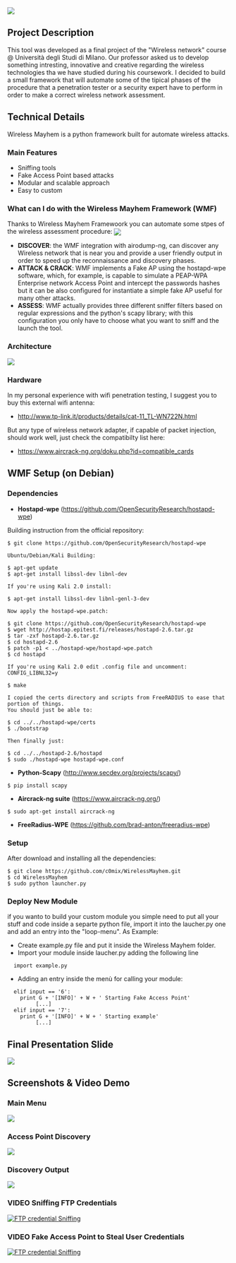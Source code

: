 <img src="images/logo.png" align="center"/>

## Project Description
This tool was developed as a final project of the "Wireless network" course @ Università degli Studi di Milano.
Our professor asked us to develop something intresting, innovative and creative regarding the wireless technologies tha we have studied during his coursework. 
I decided to build a small framework that will automate some of the tipical phases of the procedure that a penetration tester or a security expert have to perform in order to make a correct wireless network assessment.
## Technical Details
Wireless Mayhem is a python framework built for automate wireless attacks.
### Main Features
- Sniffing tools
- Fake Access Point based attacks
- Modular and scalable approach
- Easy to custom
### What can I do with the Wireless Mayhem Framework (WMF)
Thanks to Wireless Mayhem Framewoork you can automate some stpes of the wireless assessment procedure:
<img src="images/flowchartWIFIassessment.png" align="center"/>

- **DISCOVER**: the WMF integration with airodump-ng, can discover any Wireless network that is near you and provide a user friendly output in order to speed up the reconnaissance and discovery phases.
- **ATTACK & CRACK**: WMF implements a Fake AP using the hostapd-wpe software, which, for example, is capable to simulate a PEAP-WPA Enterprise network Access Point and intercept the passwords hashes but it can be also configured for instantiate a simple fake AP useful for many other attacks.
- **ASSESS**: WMF actually provides three different sniffer filters based on regular expressions and the python's scapy library; with this configuration you only  have to choose what you want to sniff and the launch the tool. 

### Architecture
<img src="/images/Senza titolo.png" align="center"/>

### Hardware
In my personal experience with wifi penetration testing, I suggest you to buy this external wifi antenna: 
- http://www.tp-link.it/products/details/cat-11_TL-WN722N.html

But any type of wireless network adapter, if capable of packet injection, should work well, just check the compatibilty list here:
- https://www.aircrack-ng.org/doku.php?id=compatible_cards

## WMF Setup (on Debian)

### Dependencies

- **Hostapd-wpe** (https://github.com/OpenSecurityResearch/hostapd-wpe)

Building instruction from the official repository:

```
$ git clone https://github.com/OpenSecurityResearch/hostapd-wpe

Ubuntu/Debian/Kali Building:

$ apt-get update
$ apt-get install libssl-dev libnl-dev

If you're using Kali 2.0 install:

$ apt-get install libssl-dev libnl-genl-3-dev

Now apply the hostapd-wpe.patch:

$ git clone https://github.com/OpenSecurityResearch/hostapd-wpe
$ wget http://hostap.epitest.fi/releases/hostapd-2.6.tar.gz
$ tar -zxf hostapd-2.6.tar.gz
$ cd hostapd-2.6
$ patch -p1 < ../hostapd-wpe/hostapd-wpe.patch
$ cd hostapd

If you're using Kali 2.0 edit .config file and uncomment:
CONFIG_LIBNL32=y

$ make

I copied the certs directory and scripts from FreeRADIUS to ease that portion of things.
You should just be able to:

$ cd ../../hostapd-wpe/certs
$ ./bootstrap

Then finally just:

$ cd ../../hostapd-2.6/hostapd
$ sudo ./hostapd-wpe hostapd-wpe.conf
```

- **Python-Scapy** (http://www.secdev.org/projects/scapy/)
```
$ pip install scapy
```

- **Aircrack-ng suite** (https://www.aircrack-ng.org/)
```
$ sudo apt-get install aircrack-ng
```

- **FreeRadius-WPE** (https://github.com/brad-anton/freeradius-wpe)

### Setup

After download and installing all the dependencies:
```
$ git clone https://github.com/c0mix/WirelessMayhem.git
$ cd WirelessMayhem
$ sudo python launcher.py
```

### Deploy New Module
if you wanto to build your custom module you simple need to put all your stuff and code inside a separte python file, import it into the laucher.py one and add an entry into the "loop-menu". As Example:

- Create example.py file and put it inside the Wireless Mayhem folder.
- Import your module inside laucher.py adding the following line
```
  import example.py
```
- Adding an entry inside the menù for calling your module:
```
  elif input == '6':
    print G + '[INFO]' + W + ' Starting Fake Access Point'
         [...]
  elif input == '7':
    print G + '[INFO]' + W + ' Starting example'
         [...]
```
## Final Presentation Slide

<img src="slide.pdf" align="center"/>


## Screenshots & Video Demo
### Main Menu
<img src="images/mainMenu.png" align="center"/>

### Access Point Discovery
<img src="images/run1.png" align="center"/>

### Discovery Output
<img src="images/run5.2.png" align="center"/>

### VIDEO Sniffing FTP Credentials
[![FTP credential Sniffing](https://img.youtube.com/vi/KcH81PO7jVk/0.jpg)](https://www.youtube.com/watch?v=KcH81PO7jVk)

### VIDEO Fake Access Point to Steal User Credentials 
[![FTP credential Sniffing](https://img.youtube.com/vi/IWd2DJfDrPo/0.jpg)](https://youtu.be/IWd2DJfDrPo)
